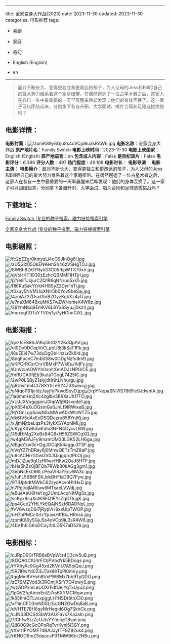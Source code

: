 
---
title: 全家变身大作战(2023)
date: 2023-11-30
updated: 2023-11-30
categories: 电影推荐
tags:
- 喜剧
- 家庭
- 奇幻

- English (English)
- en
---


> 面对不断长大、变得更独立和更疏远的孩子，为人父母的Jess和Bill尽自己的最大努力维系着这个家庭纽带。在偶然邂逅了一位占星术者之后，这家人在各自一生中最重要的一天早晨醒来后却发现：他们的身体互换了。这一家子可以团结起来，分别拿下各自升职、大学面试、唱片合同和足球选拔挑战吗？

## **电影详情**：

**电影封面**：<img src="https://image.tmdb.org/t/p/w200/zpmK89ySGjuSs4oVCp9Iu3sRAW6.jpg" alt="/zpmK89ySGjuSs4oVCp9Iu3sRAW6.jpg" title="/zpmK89ySGjuSs4oVCp9Iu3sRAW6.jpg">
**电影名称**：全家变身大作战
**原产地片名**：Family Switch
**电影上映时间**：2023-11-30
**电影上映国家**：English (English)
**原产地语言**：en
**包含成人内容**：False
**是否纪录片**：False
**电影评分**：6.388
**评分人数**：497
**热门程度**：49.108
**电影时长**：
**电影导演**：
**电影主演**：
**电影简介**：面对不断长大、变得更独立和更疏远的孩子，为人父母的Jess和Bill尽自己的最大努力维系着这个家庭纽带。在偶然邂逅了一位占星术者之后，这家人在各自一生中最重要的一天早晨醒来后却发现：他们的身体互换了。这一家子可以团结起来，分别拿下各自升职、大学面试、唱片合同和足球选拔挑战吗？

## **下载地址**：
[Family Switch |专业的种子搜索、磁力链接搜索引擎](https://movie.amd794.com:2083/?search=Family%20Switch&ordering=&mode=match_phrase&page_size=10&page=1)

[全家变身大作战 |专业的种子搜索、磁力链接搜索引擎](https://movie.amd794.com:2083/?search=%E5%85%A8%E5%AE%B6%E5%8F%98%E8%BA%AB%E5%A4%A7%E4%BD%9C%E6%88%98&ordering=&mode=match_phrase&page_size=10&page=1)
 

## **电影剧照**：
<img src="https://image.tmdb.org/t/p/original/fc2pEZgr0ltmyzLl4cO9JInOg6l.jpg" alt="/fc2pEZgr0ltmyzLl4cO9JInOg6l.jpg" title="/fc2pEZgr0ltmyzLl4cO9JInOg6l.jpg"><img src="https://image.tmdb.org/t/p/original/aU5Glz05QkENKemSh46zVSHgTOJ.jpg" alt="/aU5Glz05QkENKemSh46zVSHgTOJ.jpg" title="/aU5Glz05QkENKemSh46zVSHgTOJ.jpg"><img src="https://image.tmdb.org/t/p/original/8WBh82iOYRykS3C05RipWTX70xh.jpg" alt="/8WBh82iOYRykS3C05RipWTX70xh.jpg" title="/8WBh82iOYRykS3C05RipWTX70xh.jpg"><img src="https://image.tmdb.org/t/p/original/qVoHKF1I930zEzhcQBMMFlHTjri.jpg" alt="/qVoHKF1I930zEzhcQBMMFlHTjri.jpg" title="/qVoHKF1I930zEzhcQBMMFlHTjri.jpg"><img src="https://image.tmdb.org/t/p/original/j2Ye8TJcjurCZQ1R6qNNruq5xk5.jpg" alt="/j2Ye8TJcjurCZQ1R6qNNruq5xk5.jpg" title="/j2Ye8TJcjurCZQ1R6qNNruq5xk5.jpg"><img src="https://image.tmdb.org/t/p/original/l1l8RuSakYtVd4H8SyZ2Dyr1nTi.jpg" alt="/l1l8RuSakYtVd4H8SyZ2Dyr1nTi.jpg" title="/l1l8RuSakYtVd4H8SyZ2Dyr1nTi.jpg"><img src="https://image.tmdb.org/t/p/original/t0xuy5NVMUqXNtr5b0Yov9beSaj.jpg" alt="/t0xuy5NVMUqXNtr5b0Yov9beSaj.jpg" title="/t0xuy5NVMUqXNtr5b0Yov9beSaj.jpg"><img src="https://image.tmdb.org/t/p/original/4zniAZ37DsxOtoBZGyzKgkXz4yU.jpg" alt="/4zniAZ37DsxOtoBZGyzKgkXz4yU.jpg" title="/4zniAZ37DsxOtoBZGyzKgkXz4yU.jpg"><img src="https://image.tmdb.org/t/p/original/e7naXM64BxuMKS7wZWNomeX4W6p.jpg" alt="/e7naXM64BxuMKS7wZWNomeX4W6p.jpg" title="/e7naXM64BxuMKS7wZWNomeX4W6p.jpg"><img src="https://image.tmdb.org/t/p/original/29YmNbq9EmKV6L8Yx6SyuJj0kz4.jpg" alt="/29YmNbq9EmKV6L8Yx6SyuJj0kz4.jpg" title="/29YmNbq9EmKV6L8Yx6SyuJj0kz4.jpg"><img src="https://image.tmdb.org/t/p/original/moxcg0OTuYTV0q1yi7yHChnGiXL.jpg" alt="/moxcg0OTuYTV0q1yi7yHChnGiXL.jpg" title="/moxcg0OTuYTV0q1yi7yHChnGiXL.jpg">

## **电影海报**：
<img src="https://image.tmdb.org/t/p/original/qvzfsE88SJAKql3IGl2Y2KdQpAV.jpg" alt="/qvzfsE88SJAKql3IGl2Y2KdQpAV.jpg" title="/qvzfsE88SJAKql3IGl2Y2KdQpAV.jpg"><img src="https://image.tmdb.org/t/p/original/ol0Dv9DCopVtCLpbU8j3kSaT1Pk.jpg" alt="/ol0Dv9DCopVtCLpbU8j3kSaT1Pk.jpg" title="/ol0Dv9DCopVtCLpbU8j3kSaT1Pk.jpg"><img src="https://image.tmdb.org/t/p/original/i8uEEj47w73duDgGbHnzLrZk8Id.jpg" alt="/i8uEEj47w73duDgGbHnzLrZk8Id.jpg" title="/i8uEEj47w73duDgGbHnzLrZk8Id.jpg"><img src="https://image.tmdb.org/t/p/original/8nqFpcnC7mb0S8w0ODgNzfo8mft.jpg" alt="/8nqFpcnC7mb0S8w0ODgNzfo8mft.jpg" title="/8nqFpcnC7mb0S8w0ODgNzfo8mft.jpg"><img src="https://image.tmdb.org/t/p/original/sKPCrRCsrCrxVBMxP7WkEsJKdFy.jpg" alt="/sKPCrRCsrCrxVBMxP7WkEsJKdFy.jpg" title="/sKPCrRCsrCrxVBMxP7WkEsJKdFy.jpg"><img src="https://image.tmdb.org/t/p/original/iUnVzuAOWYh0amtXmADJzNPGiCE.jpg" alt="/iUnVzuAOWYh0amtXmADJzNPGiCE.jpg" title="/iUnVzuAOWYh0amtXmADJzNPGiCE.jpg"><img src="https://image.tmdb.org/t/p/original/fnRUCA0fjEb3kuIaTGogL7425IC.jpg" alt="/fnRUCA0fjEb3kuIaTGogL7425IC.jpg" title="/fnRUCA0fjEb3kuIaTGogL7425IC.jpg"><img src="https://image.tmdb.org/t/p/original/2wP0LSByZ1alyjdtIr9tLNhurgu.jpg" alt="/2wP0LSByZ1alyjdtIr9tLNhurgu.jpg" title="/2wP0LSByZ1alyjdtIr9tLNhurgu.jpg"><img src="https://image.tmdb.org/t/p/original/g8Gwitm4CtZBSYhLeSY4Z3Xwwcg.jpg" alt="/g8Gwitm4CtZBSYhLeSY4Z3Xwwcg.jpg" title="/g8Gwitm4CtZBSYhLeSY4Z3Xwwcg.jpg"><img src="https://image.tmdb.org/t/p/original/yNtqoP81jeldz7ayjfyPkwdSovD.jpg" alt="/yNtqoP81jeldz7ayjfyPkwdSovD.jpg" title="/yNtqoP81jeldz7ayjfyPkwdSovD.jpg"><img src="https://image.tmdb.org/t/p/original/rpYNepaSNi7iS78l6IIe9JdwniA.jpg" alt="/rpYNepaSNi7iS78l6IIe9JdwniA.jpg" title="/rpYNepaSNi7iS78l6IIe9JdwniA.jpg"><img src="https://image.tmdb.org/t/p/original/1a8mmHq2Xc4zglbv3BhXaUh17FO.jpg" alt="/1a8mmHq2Xc4zglbv3BhXaUh17FO.jpg" title="/1a8mmHq2Xc4zglbv3BhXaUh17FO.jpg"><img src="https://image.tmdb.org/t/p/original/xUJJXVugggonJ0hpWtj9Qsxode1.jpg" alt="/xUJJXVugggonJ0hpWtj9Qsxode1.jpg" title="/xUJJXVugggonJ0hpWtj9Qsxode1.jpg"><img src="https://image.tmdb.org/t/p/original/pX654eXuOGsmGs6JnLf9lRWixeB.jpg" alt="/pX654eXuOGsmGs6JnLf9lRWixeB.jpg" title="/pX654eXuOGsmGs6JnLf9lRWixeB.jpg"><img src="https://image.tmdb.org/t/p/original/9jYGnLgqSawNSxMWwA0kWtzNTZ5.jpg" alt="/9jYGnLgqSawNSxMWwA0kWtzNTZ5.jpg" title="/9jYGnLgqSawNSxMWwA0kWtzNTZ5.jpg"><img src="https://image.tmdb.org/t/p/original/dk6tV5dAxEeDSQDezru858YntKj.jpg" alt="/dk6tV5dAxEeDSQDezru858YntKj.jpg" title="/dk6tV5dAxEeDSQDezru858YntKj.jpg"><img src="https://image.tmdb.org/t/p/original/xJjmNjtbeLqzPs3fykXSYAonIMl.jpg" alt="/xJjmNjtbeLqzPs3fykXSYAonIMl.jpg" title="/xJjmNjtbeLqzPs3fykXSYAonIMl.jpg"><img src="https://image.tmdb.org/t/p/original/uKygKXwltdwEdIu3NFN4CycvLBW.jpg" alt="/uKygKXwltdwEdIu3NFN4CycvLBW.jpg" title="/uKygKXwltdwEdIu3NFN4CycvLBW.jpg"><img src="https://image.tmdb.org/t/p/original/35dHlMg2XeBx84G8xH55ZSWCqXQ.jpg" alt="/35dHlMg2XeBx84G8xH55ZSWCqXQ.jpg" title="/35dHlMg2XeBx84G8xH55ZSWCqXQ.jpg"><img src="https://image.tmdb.org/t/p/original/w4gM3AJFy9mzmUM33LGKS2LH6ga.jpg" alt="/w4gM3AJFy9mzmUM33LGKS2LH6ga.jpg" title="/w4gM3AJFy9mzmUM33LGKS2LH6ga.jpg"><img src="https://image.tmdb.org/t/p/original/dEgcYzw3cH2gJOCqKk4aggu3TSF.jpg" alt="/dEgcYzw3cH2gJOCqKk4aggu3TSF.jpg" title="/dEgcYzw3cH2gJOCqKk4aggu3TSF.jpg"><img src="https://image.tmdb.org/t/p/original/cVqYZFhDRay6j0MnwQETzTmZ8aP.jpg" alt="/cVqYZFhDRay6j0MnwQETzTmZ8aP.jpg" title="/cVqYZFhDRay6j0MnwQETzTmZ8aP.jpg"><img src="https://image.tmdb.org/t/p/original/u6cACHrrG0wGV0JQiqgqrqtPbOj.jpg" alt="/u6cACHrrG0wGV0JQiqgqrqtPbOj.jpg" title="/u6cACHrrG0wGV0JQiqgqrqtPbOj.jpg"><img src="https://image.tmdb.org/t/p/original/mDJiZua9gUzHRwefHhw2OaJ8HTF.jpg" alt="/mDJiZua9gUzHRwefHhw2OaJ8HTF.jpg" title="/mDJiZua9gUzHRwefHhw2OaJ8HTF.jpg"><img src="https://image.tmdb.org/t/p/original/bHa5hZzOjBFOb7RWb80kAGg3gm1.jpg" alt="/bHa5hZzOjBFOb7RWb80kAGg3gm1.jpg" title="/bHa5hZzOjBFOb7RWb80kAGg3gm1.jpg"><img src="https://image.tmdb.org/t/p/original/3ebNcEk09RLcPeaVIRaYEcvWAXc.jpg" alt="/3ebNcEk09RLcPeaVIRaYEcvWAXc.jpg" title="/3ebNcEk09RLcPeaVIRaYEcvWAXc.jpg"><img src="https://image.tmdb.org/t/p/original/y1uFL56B6FSKJdxBHFlsD8Q7Fyw.jpg" alt="/y1uFL56B6FSKJdxBHFlsD8Q7Fyw.jpg" title="/y1uFL56B6FSKJdxBHFlsD8Q7Fyw.jpg"><img src="https://image.tmdb.org/t/p/original/9TIUphdtMWkC62zyoAcvhHltHsD.jpg" alt="/9TIUphdtMWkC62zyoAcvhHltHsD.jpg" title="/9TIUphdtMWkC62zyoAcvhHltHsD.jpg"><img src="https://image.tmdb.org/t/p/original/n7PgjrojlARtiuwIiMTxaeLVWdj.jpg" alt="/n7PgjrojlARtiuwIiMTxaeLVWdj.jpg" title="/n7PgjrojlARtiuwIiMTxaeLVWdj.jpg"><img src="https://image.tmdb.org/t/p/original/eBueAeU6HeYzg2UmLAcqNItMgSs.jpg" alt="/eBueAeU6HeYzg2UmLAcqNItMgSs.jpg" title="/eBueAeU6HeYzg2UmLAcqNItMgSs.jpg"><img src="https://image.tmdb.org/t/p/original/scKyx8sqXotK8EQ1EYsZgCTkjgK.jpg" alt="/scKyx8sqXotK8EQ1EYsZgCTkjgK.jpg" title="/scKyx8sqXotK8EQ1EYsZgCTkjgK.jpg"><img src="https://image.tmdb.org/t/p/original/ps4Cee2YHLYkEQAjNSzf6DADNpL.jpg" alt="/ps4Cee2YHLYkEQAjNSzf6DADNpL.jpg" title="/ps4Cee2YHLYkEQAjNSzf6DADNpL.jpg"><img src="https://image.tmdb.org/t/p/original/fvV6wsqD6I7jRypVH9xxUipTWOP.jpg" alt="/fvV6wsqD6I7jRypVH9xxUipTWOP.jpg" title="/fvV6wsqD6I7jRypVH9xxUipTWOP.jpg"><img src="https://image.tmdb.org/t/p/original/uH7bPMCc0rlzYpawHffBkJHRnsk.jpg" alt="/uH7bPMCc0rlzYpawHffBkJHRnsk.jpg" title="/uH7bPMCc0rlzYpawHffBkJHRnsk.jpg"><img src="https://image.tmdb.org/t/p/original/zpmK89ySGjuSs4oVCp9Iu3sRAW6.jpg" alt="/zpmK89ySGjuSs4oVCp9Iu3sRAW6.jpg" title="/zpmK89ySGjuSs4oVCp9Iu3sRAW6.jpg"><img src="https://image.tmdb.org/t/p/original/4bV1hEIG6oDCxy3ltLD5K7aD526.jpg" alt="/4bV1hEIG6oDCxy3ltLD5K7aD526.jpg" title="/4bV1hEIG6oDCxy3ltLD5K7aD526.jpg">

## **电影图标**：
<img src="https://image.tmdb.org/t/p/original/cJRpD9GrTRB8sBVpWcr4C3cw5uB.png" alt="/cJRpD9GrTRB8sBVpWcr4C3cw5uB.png" title="/cJRpD9GrTRB8sBVpWcr4C3cw5uB.png"><img src="https://image.tmdb.org/t/p/original/8OQAGCtUrlrFCtjPVbdYk5BDogs.png" alt="/8OQAGCtUrlrFCtjPVbdYk5BDogs.png" title="/8OQAGCtUrlrFCtjPVbdYk5BDogs.png"><img src="https://image.tmdb.org/t/p/original/rYXhyAc9Gg45xd2KVnU7A5oiQeJ.png" alt="/rYXhyAc9Gg45xd2KVnU7A5oiQeJ.png" title="/rYXhyAc9Gg45xd2KVnU7A5oiQeJ.png"><img src="https://image.tmdb.org/t/p/original/5R7lRwYd0ZiEJ7aklI8TpPi0mVy.png" alt="/5R7lRwYd0ZiEJ7aklI8TpPi0mVy.png" title="/5R7lRwYd0ZiEJ7aklI8TpPi0mVy.png"><img src="https://image.tmdb.org/t/p/original/tqqMm8VHxh8VxPWBMx7bb9TyDDU.png" alt="/tqqMm8VHxh8VxPWBMx7bb9TyDDU.png" title="/tqqMm8VHxh8VxPWBMx7bb9TyDDU.png"><img src="https://image.tmdb.org/t/p/original/zE7SMZVod3t3ROmjXSrY7O4owyS.png" alt="/zE7SMZVod3t3ROmjXSrY7O4owyS.png" title="/zE7SMZVod3t3ROmjXSrY7O4owyS.png"><img src="https://image.tmdb.org/t/p/original/wzADPxmLeUOXrFdfUejYqTxUyu3.png" alt="/wzADPxmLeUOXrFdfUejYqTxUyu3.png" title="/wzADPxmLeUOXrFdfUejYqTxUyu3.png"><img src="https://image.tmdb.org/t/p/original/1pQV2fgAhnxEnlZj7rs6XYMCMgw.png" alt="/1pQV2fgAhnxEnlZj7rs6XYMCMgw.png" title="/1pQV2fgAhnxEnlZj7rs6XYMCMgw.png"><img src="https://image.tmdb.org/t/p/original/k65hmQTLvxxpggLH1HSDt8tnX30.png" alt="/k65hmQTLvxxpggLH1HSDt8tnX30.png" title="/k65hmQTLvxxpggLH1HSDt8tnX30.png"><img src="https://image.tmdb.org/t/p/original/xF1mCFD3mNDSLIEajGNZOwDq8aB.png" alt="/xF1mCFD3mNDSLIEajGNZOwDq8aB.png" title="/xF1mCFD3mNDSLIEajGNZOwDq8aB.png"><img src="https://image.tmdb.org/t/p/original/dVHTE78H8qyMrHeqid6Og7SkhCk.png" alt="/dVHTE78H8qyMrHeqid6Og7SkhCk.png" title="/dVHTE78H8qyMrHeqid6Og7SkhCk.png"><img src="https://image.tmdb.org/t/p/original/uJNS3DCS4SbW3ALlFavs7KaJaIn.png" alt="/uJNS3DCS4SbW3ALlFavs7KaJaIn.png" title="/uJNS3DCS4SbW3ALlFavs7KaJaIn.png"><img src="https://image.tmdb.org/t/p/original/7IChfwStzZcUJtsYYfmiizC8spi.png" alt="/7IChfwStzZcUJtsYYfmiizC8spi.png" title="/7IChfwStzZcUJtsYYfmiizC8spi.png"><img src="https://image.tmdb.org/t/p/original/2jIG0G9cGcOPoRqTvrKvnl5l3GY.png" alt="/2jIG0G9cGcOPoRqTvrKvnl5l3GY.png" title="/2jIG0G9cGcOPoRqTvrKvnl5l3GY.png"><img src="https://image.tmdb.org/t/p/original/rXmt1FYOMF74BAJJyfTF9Z92uk4.png" alt="/rXmt1FYOMF74BAJJyfTF9Z92uk4.png" title="/rXmt1FYOMF74BAJJyfTF9Z92uk4.png"><img src="https://image.tmdb.org/t/p/original/rKHOO6mZSdaocsF9TMWB6or2NBu.png" alt="/rKHOO6mZSdaocsF9TMWB6or2NBu.png" title="/rKHOO6mZSdaocsF9TMWB6or2NBu.png">
